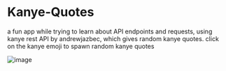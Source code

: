 # Kanye-Quotes
a fun app while trying to learn about API endpoints and requests, using kanye rest API by andrewjazbec, which gives random kanye quotes.
click on the kanye emoji to spawn random kanye quotes

![image](https://github.com/kwame-Owusu/Kanye-Quotes/assets/98961379/4fbf6af8-98e7-404b-86df-9efa0f2fedab)

